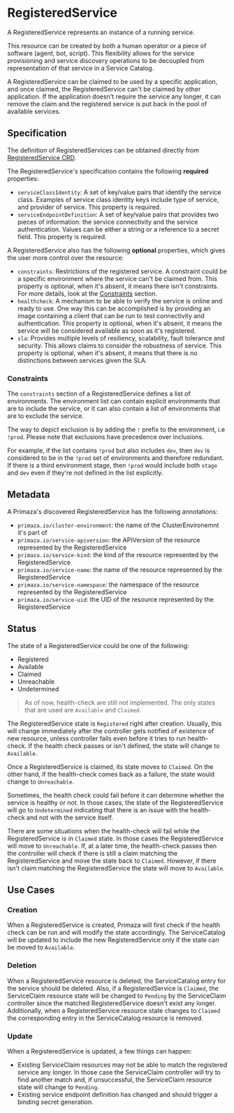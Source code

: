 # RegisteredService

A RegisteredService represents an instance of a running service.

This resource can be created by both a human operator or a piece of software (agent, bot, script).
This flexibility allows for the service provisioning and service discovery operations to be decoupled from representation of that service in a Service Catalog.

A RegisteredService can be claimed to be used by a specific application, and once claimed, the RegisteredService can't be claimed by other application.
If the application doesn't require the service any longer, it can remove the claim and the registered service is put back in the pool of available services.

## Specification

The definition of RegisteredServices can be obtained directly from [RegisteredService CRD](https://github.com/primaza/primaza/blob/main/config/crd/bases/primaza.io_registeredservices.yaml).

The RegisteredService's specification contains the following **required** properties:

- `serviceClassIdentity`: A set of key/value pairs that identify the service class.
Examples of service class identity keys include type of service, and provider of service.
This property is required.
- `serviceEndpointDefinition`: A set of key/value pairs that provides two pieces of information: the service connectivity and the service authentication.
Values can be either a string or a reference to a secret field.
This property is required.

A RegisteredService also has the following **optional** properties, which gives the user more control over the resource:

- `constraints`: Restrictions of the registered service.
  A constraint could be a specific environment where the service can't be claimed from.
  This property is optional, when it's absent, it means there isn't constraints.
  For more details, look at the [Constraints](#constraints) section.
- `healthcheck`: A mechanism to be able to verify the service is online and ready to use.
  One way this can be accomplished is by providing an image containing a client that can be run to test connectivity and authentication.
  This property is optional, when it's absent, it means the service will be considered available as soon as it's registered.
- `sla`: Provides multiple levels of resiliency, scalability, fault tolerance and security.
  This allows claims to consider the robustness of service.
  This property is optional, when it's absent, it means that there is no distinctions between services given the SLA.

### Constraints

The `constraints` section of a RegisteredService defines a list of environments.
The environment list can contain explicit environments that are to include the service, or it can also contain a list of environments that are to exclude the service.

The way to depict exclusion is by adding the `!` prefix to the environment, i.e `!prod`.
Please note that exclusions have precedence over inclusions.

For example, if the list contains `!prod` but also includes `dev`, then `dev` is considered to be in the `!prod` set of environments and therefore redundant.
If there is a third environment stage, then `!prod` would include both `stage` and `dev` even if they're not defined in the list explicitly.

## Metadata

A Primaza's discovered RegisteredService has the following annotations:

* `primaza.io/cluster-environment`: the name of the ClusterEnvironemnt it's part of
* `primaza.io/service-apiversion`: the APIVersion of the resource represented by the RegisteredService
* `primaza.io/service-kind`: the kind of the resource represented by the RegisteredService
* `primaza.io/service-name`: the name of the resource represented by the RegisteredService
* `primaza.io/service-namespace`: the namespace of the resource represented by the RegisteredService
* `primaza.io/service-uid`: the UID of the resource represented by the RegisteredService

## Status

The state of a RegisteredService could be one of the following:
- Registered
- Available
- Claimed
- Unreachable
- Undetermined

> As of now, health-check are still not implemented.
> The only states that are used are `Available` and `Claimed`.

The RegisteredService state is `Registered` right after creation.
Usually, this will change immediately after the controller gets notified of existence of new resource, unless controller fails even before it tries to run health-check.
If the health check passes or isn't defined, the state will change to `Available`.

Once a RegisteredService is claimed, its state moves to `Claimed`.
On the other hand, if the health-check comes back as a failure, the state would change to `Unreachable`.

Sometimes, the health check could fail before it can determine whether the service is healthy or not.
In those cases, the state of the RegisteredService will go to `Undetermined` indicating that there is an issue with the health-check and not with the service itself.

There are some situations when the health-check will fail while the RegisteredService is in `Claimed` state.
In those cases the RegisteredService will move to `Unreachable`.
If, at a later time, the health-check passes then the controller will check if there is still a claim matching the RegisteredService and move the state back to `Claimed`.
However, if there isn't claim matching the RegisteredService the state will move to `Available`.

## Use Cases

### Creation

When a RegisteredService is created, Primaza will first check if the health check can be run and will modify the state accordingly.
The ServiceCatalog will be updated to include the new RegisteredService only if the state can be moved to `Available`.

### Deletion

When a RegisteredService resource is deleted, the ServiceCatalog entry for the service should be deleted.
Also, if a RegisteredService is `Claimed`, the ServiceClaim resource state will be changed to `Pending` by the ServiceClaim controller since the matched RegisteredService doesn't exist any longer.
Additionally, when a RegisteredService resource state changes to `Claimed` the corresponding entry in the ServiceCatalog resource is removed.

### Update

When a RegisteredService is updated, a few things can happen:
- Existing ServiceClaim resources may not be able to match the registered service any longer.
In those case the ServiceClaim controller will try to find another match and, if unsuccessful, the ServiceClaim resource state will change to `Pending`.
- Existing service endpoint definition has changed and should trigger a binding secret generation.
